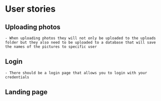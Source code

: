# User stories

## Uploading photos

    - When uploading photos they will not only be uploaded to the uploads folder but they also need to be uploaded to a database that will save the names of the pictures to specific user

## Login

    - There should be a login page that allows you to login with your credentials

    

## Landing page